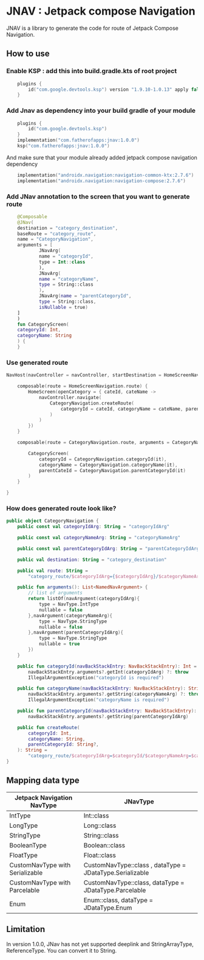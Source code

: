 # JNAV : Jetpack compose Navigation 
JNAV is a library to generate the code for route of Jetpack Compose Navigation.

## How to use
### Enable KSP : add this into build.gradle.kts of root project 
```kotlin
    plugins {
        id("com.google.devtools.ksp") version "1.9.10-1.0.13" apply false
    }
```
###  Add Jnav as dependency into your build gradle of your module
```kotlin
    plugins {
        id("com.google.devtools.ksp")
    }
    implementation("com.fatherofapps:jnav:1.0.0")
    ksp("com.fatherofapps:jnav:1.0.0")
```

And make sure that your module already added jetpack compose navigation dependency
```kotlin
    implementation("androidx.navigation:navigation-common-ktx:2.7.6")
    implementation("androidx.navigation:navigation-compose:2.7.6")
```

### Add JNav annotation to the screen that you want to generate route
```kotlin
    @Composable
    @JNav(
    destination = "category_destination",
    baseRoute = "category_route",
    name = "CategoryNavigation",
    arguments = [
            JNavArg(
            name = "categoryId",
            type = Int::class
            ),
            JNavArg(
            name = "categoryName",
            type = String::class
            ),
            JNavArg(name = "parentCategoryId",
            type = String::class,
            isNullable = true)
    ]
    )
    fun CategoryScreen(
    categoryId: Int,
    categoryName: String
    ) {
    }
```

### Use generated route
```kotlin
NavHost(navController = navController, startDestination = HomeScreenNavigation.route) {

    composable(route = HomeScreenNavigation.route) {
        HomeScreen(openCategory = { cateId, cateName ->
            navController.navigate(
                CategoryNavigation.createRoute(
                    categoryId = cateId, categoryName = cateName, parentCategoryId = null
                )
            )
        })
    }

    composable(route = CategoryNavigation.route, arguments = CategoryNavigation.arguments()) {

        CategoryScreen(
            categoryId = CategoryNavigation.categoryId(it),
            categoryName = CategoryNavigation.categoryName(it),
            parentCateId = CategoryNavigation.parentCategoryId(it)
        )
    }

}
```

### How does generated route look like?
```kotlin
public object CategoryNavigation {
    public const val categoryIdArg: String = "categoryIdArg"

    public const val categoryNameArg: String = "categoryNameArg"

    public const val parentCategoryIdArg: String = "parentCategoryIdArg"

    public val destination: String = "category_destination"

    public val route: String =
        "category_route/$categoryIdArg={$categoryIdArg}/$categoryNameArg={$categoryNameArg}?$parentCategoryIdArg={$parentCategoryIdArg}"

    public fun arguments(): List<NamedNavArgument> {
        // list of arguments
        return listOf(navArgument(categoryIdArg){
            type = NavType.IntType
            nullable = false
        },navArgument(categoryNameArg){
            type = NavType.StringType
            nullable = false
        },navArgument(parentCategoryIdArg){
            type = NavType.StringType
            nullable = true
        })
    }

    public fun categoryId(navBackStackEntry: NavBackStackEntry): Int =
        navBackStackEntry.arguments?.getInt(categoryIdArg) ?: throw
        IllegalArgumentException("categoryId is required")

    public fun categoryName(navBackStackEntry: NavBackStackEntry): String =
        navBackStackEntry.arguments?.getString(categoryNameArg) ?: throw
        IllegalArgumentException("categoryName is required")

    public fun parentCategoryId(navBackStackEntry: NavBackStackEntry): String? =
        navBackStackEntry.arguments?.getString(parentCategoryIdArg)

    public fun createRoute(
        categoryId: Int,
        categoryName: String,
        parentCategoryId: String?,
    ): String =
        "category_route/$categoryIdArg=$categoryId/$categoryNameArg=$categoryName?$parentCategoryIdArg=$parentCategoryId"
}
```

## Mapping data type
| Jetpack Navigation NavType | JNavType                                                 | 
|----------------------------|----------------------------------------------------------| 
| IntType                    | Int::class                                               |
| LongType                   | Long::class                                              |
| StringType                 | String::class                                            |
| BooleanType                | Boolean::class                                           |
| FloatType                  | Float::class                                             |
| CustomNavType with Serializable   | CustomNavType::class , dataType = JDataType.Serializable |
| CustomNavType with Parcelable | CustomNavType::class, dataType = JDataType.Parcelable |
| Enum | Enum::class, dataType = JDataType.Enum |

## Limitation
In version 1.0.0, JNav has not yet supported deeplink and StringArrayType, ReferenceType. You can convert it to String.